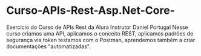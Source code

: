 # Curso-APIs-Rest-Asp.Net-Core-
Exercicio do Curso de APIs Rest da Alura Instrutor Daniel Portugal
Nesse curso criamos uma API, aplicamos o conceito REST, aplicamos padrões de segurança via token
testamos com o Postman, aprendemos também a criar documentações "automatizadas".
